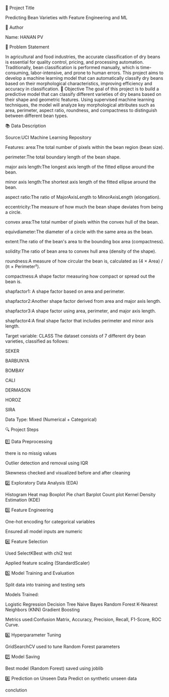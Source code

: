 📌 Project Title

Predicting Bean Varieties with Feature Engineering and ML

👤 Author

Name: HANAN PV

🧠 Problem Statement

In agricultural and food industries, the accurate classification of dry beans is essential for quality control, pricing, and processing automation. Traditionally, bean classification is performed manually, which is time-consuming, labor-intensive, and prone to human errors. This project aims to develop a machine learning model that can automatically classify dry beans based on their morphological characteristics, improving efficiency and accuracy in classification.
🎯 Objective
The goal of this project is to build a predictive model that can classify different varieties of dry beans based on their shape and geometric features. Using supervised machine learning techniques, the model will analyze key morphological attributes such as area, perimeter, aspect ratio, roundness, and compactness to distinguish between different bean types.


📚 Data Description

Source:UCI Machine Learning Repository

Features:
area:The total number of pixels within the bean region (bean size).

perimeter:The total boundary length of the bean shape.

major axis length:The longest axis length of the fitted ellipse around the bean.

minor axis length:The shortest axis length of the fitted ellipse around the bean.

aspect ratio:The ratio of MajorAxisLength to MinorAxisLength (elongation).

eccentricity:The measure of how much the bean shape deviates from being a circle.

convex area:The total number of pixels within the convex hull of the bean.

equivdiameter:The diameter of a circle with the same area as the bean.

extent:The ratio of the bean's area to the bounding box area (compactness).

solidity:The ratio of bean area to convex hull area (density of the shape).

roundness:A measure of how circular the bean is, calculated as (4 × Area) / (π × Perimeter²).

compactness:A shape factor measuring how compact or spread out the bean is.

shapfactor1: A shape factor based on area and perimeter.

shapfactor2:Another shape factor derived from area and major axis length.

shapfactor3:A shape factor using area, perimeter, and major axis length.

shapfactor4:A final shape factor that includes perimeter and minor axis length.

Target variable: CLASS
The dataset consists of 7 different dry bean varieties, classified as follows:

SEKER

BARBUNYA

BOMBAY

CALI

DERMASON

HOROZ

SIRA

Data Type: Mixed (Numerical + Categorical)

🔍 Project Steps

1️⃣ Data Preprocessing

there is no missig values

Outlier detection and removal using IQR

Skewness checked and visualized before and after cleaning

2️⃣ Exploratory Data Analysis (EDA)

Histogram
Heat map
Boxplot
Pie chart
Barplot
Count plot
Kernel Density Estimation (KDE)

3️⃣ Feature Engineering

One-hot encoding for categorical variables 

Ensured all model inputs are numeric

4️⃣ Feature Selection

Used SelectKBest with chi2 test

Applied feature scaling (StandardScaler)

5️⃣ Model Training and Evaluation

Split data into training and testing sets

Models Trained:

Logistic Regression 
Decision Tree
Naive Bayes
Random Forest 
K-Nearest Neighbors (KNN) 
Gradient Boosting 

Metrics used:Confusion Matrix, Accuracy, Precision, Recall, F1-Score, ROC Curve.

6️⃣ Hyperparameter Tuning

GridSearchCV used to tune Random Forest parameters

7️⃣ Model Saving

Best model (Random Forest) saved using joblib

8️⃣ Prediction on Unseen Data
Predict on synthetic unseen data

conclution


